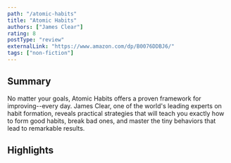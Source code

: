 ```yaml
---
path: "/atomic-habits"
title: "Atomic Habits"
authors: ["James Clear"]
rating: 8
postType: "review"
externalLink: "https://www.amazon.com/dp/B0076DDBJ6/"
tags: ["non-fiction"]
---
```


## Summary
No matter your goals, Atomic Habits offers a proven framework for improving--every day. James Clear, one of the world's leading experts on habit formation, reveals practical strategies that will teach you exactly how to form good habits, break bad ones, and master the tiny behaviors that lead to remarkable results.


## Highlights
